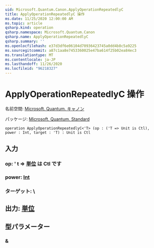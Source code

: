 ```yaml
---
uid: Microsoft.Quantum.Canon.ApplyOperationRepeatedlyC
title: ApplyOperationRepeatedlyC 操作
ms.date: 11/25/2020 12:00:00 AM
ms.topic: article
qsharp.kind: operation
qsharp.namespace: Microsoft.Quantum.Canon
qsharp.name: ApplyOperationRepeatedlyC
qsharp.summary: ''
ms.openlocfilehash: e37d3df6e06104d70936423745a0dd4b8c5a9225
ms.sourcegitcommit: a87c1aa8e7453360025e47ba614f25b02ea84ec3
ms.translationtype: MT
ms.contentlocale: ja-JP
ms.lasthandoff: 11/26/2020
ms.locfileid: "96218327"
---
```

# <a name="applyoperationrepeatedlyc-operation"></a>ApplyOperationRepeatedlyC 操作

名前空間: [Microsoft. Quantum. キャノン](xref:Microsoft.Quantum.Canon)

パッケージ: [Microsoft. Quantum. Standard](https://nuget.org/packages/Microsoft.Quantum.Standard)




```qsharp
operation ApplyOperationRepeatedlyC<'T> (op : ('T => Unit is Ctl), power : Int, target : 'T) : Unit is Ctl
```


## <a name="input"></a>入力

### <a name="op--t--unit--is-ctl"></a>op: ' t => [単位](xref:microsoft.quantum.lang-ref.unit)  は Ctl です




### <a name="power--int"></a>power: [Int](xref:microsoft.quantum.lang-ref.int)




### <a name="target--t"></a>ターゲット: \





## <a name="output--unit"></a>出力: [単位](xref:microsoft.quantum.lang-ref.unit)



## <a name="type-parameters"></a>型パラメーター

### <a name="t"></a>&

